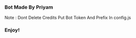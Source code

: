 ### Bot Made By Priyam ###
  Note : Dont Delete Credits
 Put Bot Token And Prefix In config.js
 ### Enjoy! ###